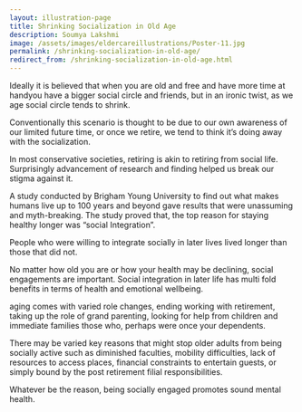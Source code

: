 ```yaml
---
layout: illustration-page
title: Shrinking Socialization in Old Age
description: Soumya Lakshmi
image: /assets/images/eldercareillustrations/Poster-11.jpg
permalink: /shrinking-socialization-in-old-age/
redirect_from: /shrinking-socialization-in-old-age.html
---
```


Ideally it is believed that when you are old and free and have more time at handyou have a bigger social circle and friends, but in an ironic twist, as we age social circle tends to shrink.

Conventionally this scenario is thought to be due to our own awareness of our limited future time, or once we retire, we tend to think it’s doing away with the socialization.

In most conservative societies, retiring is akin to retiring from social life. Surprisingly advancement of research and finding helped us break our stigma against it.

A study conducted by Brigham Young University to find out what makes humans live up to 100 years and beyond gave results that were unassuming and myth-breaking. The study proved that, the top reason for staying healthy longer was “social Integration”.

People who were willing to integrate socially in later lives lived longer than those that did not.

No matter how old you are or how your health may be declining, social engagements are important. Social integration in later life has multi fold benefits in terms of health and emotional wellbeing.

aging comes with varied role changes, ending working with retirement, taking up the role of grand parenting, looking for help from children and immediate families those who, perhaps were once your dependents.

There may be varied key reasons that might stop older adults from being socially active such as diminished faculties, mobility difficulties, lack of resources to access places, financial constraints to entertain guests, or simply bound by the post retirement filial responsibilities.

Whatever be the reason, being socially engaged promotes sound mental health.